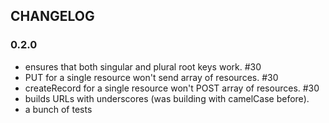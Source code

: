 ## CHANGELOG

### 0.2.0

* ensures that both singular and plural root keys work. #30
* PUT for a single resource won't send array of resources. #30
* createRecord for a single resource won't POST array of resources. #30
* builds URLs with underscores (was building with camelCase before).
* a bunch of tests
